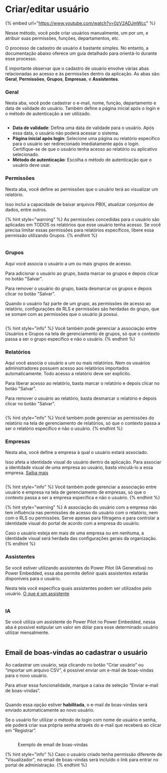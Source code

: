# Criar/editar usuário

{% embed url="https://www.youtube.com/watch?v=0zV2ADJmWcc" %}

Nesse método, você pode criar usuários manualmente, um por um, e atribuir suas permissões, funções, departamentos, etc.

O processo de cadastro de usuário é bastante simples. No entanto, a documentação abaixo oferece um guia detalhado para orientá-lo durante esse processo.

É importante observar que o cadastro de usuário envolve várias abas relacionadas ao acesso e às permissões dentro da aplicação. As abas são: **Geral**, **Permissões**, **Grupos**, **Empresas**, e **Assistentes**.

### Geral

Nesta aba, você pode cadastrar o e-mail, nome, função, departamento e data de validade do usuário. Também define a página inicial após o login e o método de autenticação a ser utilizado.

<figure><img src="../../.gitbook/assets/Screenshot_30.png" alt=""><figcaption></figcaption></figure>

* **Data de validade**: Defina uma data de validade para o usuário. Após essa data, o usuário não poderá acessar o sistema.
* **Página inicial após login**: Selecione uma página ou relatório específico para o usuário ser redirecionado imediatamente após o login. Certifique-se de que o usuário tenha acesso ao relatório ou aplicativo selecionado.
* **Método de autenticação**: Escolha o método de autenticação que o usuário deve usar.



### Permissões

Nesta aba, você define as permissões que o usuário terá ao visualizar um relatório.

Isso inclui a capacidade de baixar arquivos PBIX, atualizar conjuntos de dados, entre outros.

{% hint style="warning" %}
As permissões concedidas para o usuário são aplicadas em TODOS os relatórios que esse usuário tenha acesso. Se você precisa limitar essas permissões para relatórios específicos, libere essa permissão utilizando Grupos.
{% endhint %}

<figure><img src="../../.gitbook/assets/Screenshot_29.png" alt=""><figcaption></figcaption></figure>

### Grupos

Aqui você associa o usuário a um ou mais grupos de acesso.

Para adicionar o usuário ao grupo, basta marcar os grupos e depois clicar no botão "Salvar".

Para remover o usuário do grupo, basta desmarcar os grupos e depois clicar no botão "Salvar".

Quando o usuário faz parte de um grupo, as permissões de acesso ao relatório, configurações de RLS e permissões são herdadas do grupo, que se somam com as permissões que o usuário já possui.

<figure><img src="../../.gitbook/assets/grupos (1).png" alt=""><figcaption></figcaption></figure>

{% hint style="info" %}
Você também pode gerenciar a associação entre Usuários e Grupos na tela de gerenciamento de grupos, só que o contexto passa a ser o grupo específico e não o usuário.
{% endhint %}

### Relatórios

Aqui você associa o usuário a um ou mais relatórios. Nem os usuários administradores possuem acesso aos relatórios importados automaticamente. Todo acesso a relatório deve ser explícito.

Para liberar acesso ao relatório, basta marcar o relatório e depois clicar no botão "Salvar".

Para remover o usuário ao relatório, basta desmarcar o relatório e depois clicar no botão "Salvar".

<figure><img src="../../.gitbook/assets/relatorios.png" alt=""><figcaption></figcaption></figure>

{% hint style="info" %}
Você também pode gerenciar as permissões do relatório na tela de gerenciamento de relatórios, só que o contexto passa a ser o relatório específico e não o usuário.
{% endhint %}

### Empresas

Nesta aba, você define a empresa à qual o usuário estará associado.

Isso afeta a identidade visual do usuário dentro da aplicação. Para associar a identidade visual de uma empresa ao usuário, basta vinculá-lo a essa empresa. [Saiba mais](https://powerembedded.com.br/ajuda-cadastro-de-empresas/)

<figure><img src="../../.gitbook/assets/empresas.png" alt=""><figcaption></figcaption></figure>

{% hint style="info" %}
Você também pode gerenciar a associação entre usuário e empresa na tela de gerenciamento de empresas, só que o contexto passa a ser a empresa específica e não o usuário.
{% endhint %}

{% hint style="warning" %}
A associação do usuário com a empresa não tem influência nas permissões de acesso do usuário com o relatório, nem com o RLS ou permissões. Serve apenas para filtragens e para controlar a identidade visual do portal de acordo com a empresa do usuário.

Caso o usuário esteja em mais de uma empresa ou em nenhuma, a identidade visual será herdada das configurações gerais da organização.
{% endhint %}



### Assistentes

Se você estiver utilizando assistentes do Power Pilot (IA Generativa) no Power Embedded, essa aba permite definir quais assistentes estarão disponíveis para o usuário.

Nesta tela você especifica quais assistentes podem ser utilizados pelo usuário. [O que é um assistente](https://powerembedded.com.br/power-pilot-ia/)

<figure><img src="../../.gitbook/assets/assistentes.png" alt=""><figcaption></figcaption></figure>

### IA

Se você utiliza um assistente do Power Pilot no Power Embedded,  nessa aba é possível estipular um valor em dólar para esse determinado usuário utilizar mensalmente.&#x20;

<figure><img src="../../.gitbook/assets/IA.png" alt=""><figcaption></figcaption></figure>



## Email de boas-vindas ao cadastrar o usuário

Ao cadastrar um usuário, seja clicando no botão “Criar usuário” ou “importar um arquivo CSV”, é possível enviar um e-mail de boas-vindas para o novo usuário.

Para ativar essa funcionalidade, marque a caixa de seleção “Enviar e-mail de boas-vindas”.

<div align="left"><figure><img src="../../.gitbook/assets/image (180).png" alt=""><figcaption></figcaption></figure></div>

Quando essa opção estiver **habilitada**, o e-mail de boas-vindas será enviado automaticamente ao novo usuário.

Se o usuário for utilizar o método de login com nome de usuário e senha, ele poderá criar sua própria senha através do e-mail que receberá ao clicar em “Registrar”.

<figure><img src="../../.gitbook/assets/image (179).png" alt=""><figcaption><p>Exemplo de email de boas-vindas</p></figcaption></figure>

{% hint style="info" %}
Caso o usuário criado tenha permissão diferente de "Visualizador", no email de boas-vindas será incluído o link para entrar no portal de administração.
{% endhint %}
